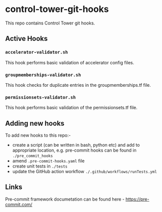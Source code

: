 # control-tower-git-hooks
This repo contains Control Tower git hooks.  

## Active Hooks

### `accelerator-validator.sh`
This hook performs basic validation of accelerator config files.

### `groupmemberships-validator.sh`
This hook checks for duplicate entries in the groupmemberships.tf file.

### `permissionsets-validator.sh`
This hook performs basic validation of the permissionsets.tf file.

## Adding new hooks
To add new hooks to this repo:-
* create a script (can be written in bash, python etc) and add to appropriate location, e.g. pre-commit hooks can be found in `./pre_commit_hooks` 
* amend `.pre-commit-hooks.yaml` file
* create unit tests in `./tests`
* update the GitHub action workflow `./.github/workflows/runTests.yml`

## Links
Pre-commit framework documetation can be found here - https://pre-commit.com/
